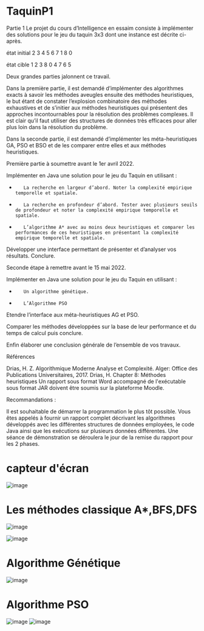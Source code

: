 # TaquinP1
Partie 1
Le projet du cours d’Intelligence en essaim consiste à implémenter des solutions pour le jeu du taquin 3x3 dont une instance est décrite ci-après.

état initial
2 3 4
5 6 7
1 8 0

état cible
1 2 3
8 0 4
7 6 5


Deux grandes parties jalonnent ce travail.

Dans la première partie, il est demandé d’implémenter des algorithmes exacts à savoir les méthodes aveugles ensuite des méthodes heuristiques, le but étant de constater l’explosion combinatoire des méthodes exhaustives et de s’initier aux méthodes heuristiques qui présentent des approches incontournables pour la résolution des problèmes complexes. Il est clair qu’il faut utiliser des structures de données très efficaces pour aller plus loin dans la résolution du problème.

Dans la seconde partie, il est demandé d’implémenter les méta-heuristiques GA, PSO et BSO et de les comparer entre elles et aux méthodes heuristiques.

 

Première partie à soumettre avant le 1er avril 2022.

Implémenter en Java une solution pour le jeu du Taquin en utilisant :

-        La recherche en largeur d’abord. Noter la complexité empirique temporelle et spatiale.

-        La recherche en profondeur d’abord. Tester avec plusieurs seuils de profondeur et noter la complexité empirique temporelle et spatiale.

-        L’algorithme A* avec au moins deux heuristiques et comparer les performances de ces heuristiques en présentant la complexité empirique temporelle et spatiale.

Développer une interface permettant de présenter et d’analyser vos résultats. Conclure.

 

Seconde étape à remettre avant le 15 mai 2022.

Implémenter en Java une solution pour le jeu du Taquin en utilisant :

-        Un algorithme génétique.

-        L’Algorithme PSO

Etendre l’interface aux méta-heuristiques AG et PSO.

Comparer les méthodes développées sur la base de leur performance et du temps de calcul puis conclure.

 

Enfin élaborer une conclusion générale de l’ensemble de vos travaux.

 

Références

Drias, H. Z. Algorithmique Moderne Analyse et Complexité. Alger: Office des Publications Universitaires, 2017.
Drias, H. Chapter 8: Méthodes heuristiques
Un rapport sous format Word accompagné de l'exécutable sous format JAR doivent être soumis sur la plateforme Moodle.

 

Recommandations :

Il est souhaitable de démarrer la programmation le plus tôt possible. Vous êtes appelés à fournir un rapport complet décrivant les algorithmes développés avec les différentes structures de données employées, le code Java ainsi que les exécutions sur plusieurs données différentes. Une séance de démonstration se déroulera le jour de la remise du rapport pour les 2 phases.
# capteur d'écran
![image](https://user-images.githubusercontent.com/82515052/175788886-4c34b10b-ad4b-4089-ad0f-5de32182f9bb.png)
# Les méthodes classique A*,BFS,DFS
![image](https://user-images.githubusercontent.com/82515052/175788954-bd025100-9173-4a7f-85b0-adb1ee966e3c.png)

![image](https://user-images.githubusercontent.com/82515052/175789016-1de0d125-b407-4d21-9ded-c73cad1be175.png)
# Algorithme Génétique
![image](https://user-images.githubusercontent.com/82515052/175789088-48eb27ef-fb96-4c3c-a60f-dff85a63cd63.png)

# Algorithme PSO
![image](https://user-images.githubusercontent.com/82515052/175789154-268d6061-a990-4bd6-873d-300a5aacdf03.png)
![image](https://user-images.githubusercontent.com/82515052/175789179-334ba440-2222-46a7-82e1-d1ec29783e3c.png)



